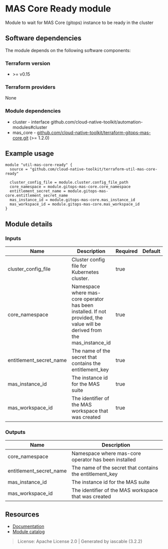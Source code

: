 # MAS Core Ready module

Module to wait for MAS Core (gitops) instance to be ready in the cluster


## Software dependencies

The module depends on the following software components:

### Terraform version

- \>= v0.15

### Terraform providers


None

### Module dependencies


- cluster - interface github.com/cloud-native-toolkit/automation-modules#cluster
- mas_core - [github.com/cloud-native-toolkit/terraform-gitops-mas-core.git](https://github.com/cloud-native-toolkit/terraform-gitops-mas-core.git) (>= 1.2.0)

## Example usage

```hcl
module "util-mas-core-ready" {
  source = "github.com/cloud-native-toolkit/terraform-util-mas-core-ready"

  cluster_config_file = module.cluster.config_file_path
  core_namespace = module.gitops-mas-core.core_namespace
  entitlement_secret_name = module.gitops-mas-core.entitlement_secret_name
  mas_instance_id = module.gitops-mas-core.mas_instance_id
  mas_workspace_id = module.gitops-mas-core.mas_workspace_id
}

```

## Module details

### Inputs

| Name | Description | Required | Default | Source |
|------|-------------|---------|----------|--------|
| cluster_config_file | Cluster config file for Kubernetes cluster. | true |  | cluster.config_file_path |
| core_namespace | Namespace where mas-core operator has been installed. If not provided, the value will be derived from the mas_instance_id | true |  | mas_core.core_namespace |
| entitlement_secret_name | The name of the secret that contains the entitlement_key | true |  | mas_core.entitlement_secret_name |
| mas_instance_id | The instance id for the MAS suite | true |  | mas_core.mas_instance_id |
| mas_workspace_id | The identifier of the MAS workspace that was created | true |  | mas_core.mas_workspace_id |

### Outputs

| Name | Description |
|------|-------------|
| core_namespace | Namespace where mas-core operator has been installed |
| entitlement_secret_name | The name of the secret that contains the entitlement_key |
| mas_instance_id | The instance id for the MAS suite |
| mas_workspace_id | The identifier of the MAS workspace that was created |

## Resources

- [Documentation](https://operate.cloudnativetoolkit.dev)
- [Module catalog](https://modules.cloudnativetoolkit.dev)

> License: Apache License 2.0 | Generated by iascable (3.2.2)
